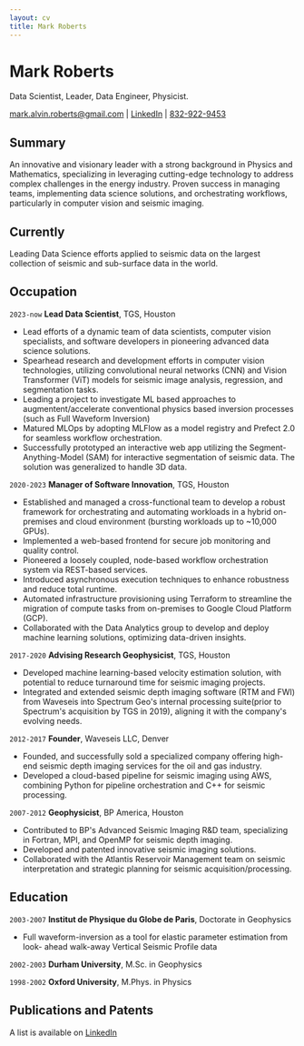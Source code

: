```yaml
---
layout: cv
title: Mark Roberts
---
```

# Mark Roberts

Data Scientist, Leader, Data Engineer, Physicist.

<div id="webaddress">
<a href="mark.alvin.roberts@gmail.com">mark.alvin.roberts@gmail.com</a>
| <a href="www.linkedin.com/in/DrMarkARoberts">LinkedIn</a> | <a href="tel:+18329229453">832-922-9453</a>
</div>

## Summary

An innovative and visionary leader with a strong background in Physics and Mathematics, specializing in leveraging cutting-edge technology to address complex challenges in the energy industry. Proven success in managing teams, implementing data science solutions, and orchestrating workflows, particularly in computer vision and seismic imaging.

## Currently

Leading Data Science efforts applied to seismic data on the largest collection of seismic and sub-surface data in the world.

## Occupation

`2023-now`
__Lead Data Scientist__, TGS, Houston

- Lead efforts of a dynamic team of data scientists, computer vision specialists, and software developers in pioneering advanced data science solutions.
- Spearhead research and development efforts in computer vision technologies, utilizing convolutional neural networks (CNN) and Vision Transformer (ViT) models for seismic image analysis, regression, and segmentation tasks.
- Leading a project to investigate ML based approaches to augmentent/accelerate conventional physics based inversion processes (such as Full Waveform Inversion)
- Matured MLOps by adopting MLFlow as a model registry and Prefect 2.0 for seamless workflow orchestration.
- Successfully prototyped an interactive web app utilizing the Segment-Anything-Model (SAM) for interactive segmentation of seismic data.  The solution was generalized to handle 3D data.

`2020-2023`
__Manager of Software Innovation__, TGS, Houston

- Established and managed a cross-functional team to develop a robust framework for orchestrating and automating workloads in a hybrid on-premises and cloud environment (bursting workloads up to ~10,000 GPUs).
- Implemented a web-based frontend for secure job monitoring and quality control.
- Pioneered a loosely coupled, node-based workflow orchestration system via REST-based services.
- Introduced asynchronous execution techniques to enhance robustness and reduce total runtime.
- Automated infrastructure provisioning using Terraform to streamline the migration of compute tasks from on-premises to Google Cloud Platform (GCP).
- Collaborated with the Data Analytics group to develop and deploy machine learning solutions, optimizing data-driven insights.

`2017-2020`
__Advising Research Geophysicist__, TGS, Houston

- Developed machine learning-based velocity estimation solution, with potential to reduce turnaround time for seismic imaging projects.
- Integrated and extended seismic depth imaging software (RTM and FWI) from Waveseis into Spectrum Geo's internal processing suite(prior to Spectrum's acquisition by TGS in 2019), aligning it with the company's evolving needs.

`2012-2017`
__Founder__, Waveseis LLC, Denver

- Founded, and successfully sold a specialized company offering high-end seismic depth imaging services for the oil and gas industry.
- Developed a cloud-based pipeline for seismic imaging using AWS, combining Python for pipeline orchestration and C++ for seismic processing.

`2007-2012`
__Geophysicist__, BP America, Houston

- Contributed to BP's Advanced Seismic Imaging R&D team, specializing in Fortran, MPI, and OpenMP for seismic depth imaging.
- Developed and patented innovative seismic imaging solutions.
- Collaborated with the Atlantis Reservoir Management team on seismic interpretation and strategic planning for seismic acquisition/processing.


## Education

`2003-2007`
__Institut de Physique du Globe de Paris__, Doctorate in Geophysics

- Full waveform-inversion as a tool for elastic parameter estimation from look- ahead walk-away Vertical Seismic Profile data

`2002-2003`
__Durham University__, M.Sc. in Geophysics

`1998-2002`
__Oxford University__, M.Phys. in Physics

## Publications and Patents

A list is available on [LinkedIn](https://www.linkedin.com/in/drmarkaroberts/)


<!-- ### Footer

Last updated: Oct 2023 -->



